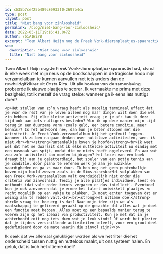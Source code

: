 ```yaml
---
id: c635b7ce425b489c80933f042697b4ca
type: post
layout: post
title: "Niet bang voor zinloosheid"
permalink: /blog/niet-bang-voor-zinloosheid/
date: 2022-05-11T19:16:41.067Z
author: 7biA1WiYB
excerpt: "Toen Albert Heijn nog de Freek Vonk-dierenplaatjes-spaaractie had, stond ik elke week met mijn neus op de boodschappen in de tragische hoop mijn verzamelalbum te kunnen aanvullen met iets anders dan de ruwhuidgifkikker uit Costa Rica. Uit alle hoeken van de samenleving probeerde ik nieuwe plaatjes te scoren. Ik vermaakte me prima met deze bezigheid, tot ik mezelf de vraag stelde: wanneer ga ik eens iets nuttigs doen?  "
seo:
  description: "Niet bang voor zinloosheid"
  title: "Niet bang voor zinloosheid"
---
```

Toen Albert Heijn nog de Freek Vonk-dierenplaatjes-spaaractie had, stond ik elke week met mijn neus op de boodschappen in de tragische hoop mijn verzamelalbum te kunnen aanvullen met iets anders dan de ruwhuidgifkikker uit Costa Rica. Uit alle hoeken van de samenleving probeerde ik nieuwe plaatjes te scoren. Ik vermaakte me prima met deze bezigheid, tot ik mezelf de vraag stelde: wanneer ga ik eens iets nuttigs doen?  

    <p>Het stellen van zo’n vraag heeft als nadelig terminaal effect dat je voor de rest van je leven alleen nog maar dingen wilt doen die wél zin hebben. Bij elke kleine activiteit vraag je je af: kan ik deze tijd ook aan iets nuttigers besteden? Win ik op deze manier mijn tijd terug in een duurzame vorm (zoals geld, een betere conditie, meer kennis)? Is het antwoord nee, dan kun je beter stoppen met die activiteit. Je Freek Vonk-verzamelalbum bij het grofvuil leggen. Wanneer ik zo ben na gaan denken over nutteloze activiteiten, weet ik niet.<br><br><strong>Puntenbalkje boven je hoofd</strong><br>Ik weet wel dat het me dwarszit dat ik elke nutteloze activiteit nu eindig met een nasmaak van spijt, omdat die me niets heeft opgeleverd. En aan wat zou zo’n activiteit dan moeten bijdragen? Het lezen van een boek draagt bij aan je geletterdheid, het spelen van een potje tennis aan je conditie, door piano te oefenen werk je aan je muzikale vaardigheden en ga zo maar door. Ik heb nog net geen puntenbalkje boven mijn hoofd zweven zoals in de Sims.<br><br>Het volplakken van een Freek Vonk-verzamelalbum valt overduidelijk niet onder die criteria van zinvolheid. Tenzij je alle plaatjes individueel leest en onthoudt (dat valt onder kennis vergaren en dus intellect). Eventueel kun je ook aanvoeren dat je ermee het talent ontwikkelt plaatjes zo recht mogelijk op een vakje te plakken. Ik moet echter toegeven dat er weinig aan te redden valt.<br><br><strong>Het ultieme doel</strong><br>De vraag is: hoe erg is dat? Naar mijn idee zijn we als maatschappij te gefixeerd geraakt op de gedachte dat alles wat je doet een functie moet hebben. Alles moet op een bepaalde manier terug te voeren zijn op het ideaal van productiviteit. Kun je met dat in je achterhoofd ooit nog iets doen wat je leuk vindt? Of wordt het plezier dat je tijdens verschillende activiteiten beleeft, voor een groot deel gedefinieerd door de mate waarin die zinvol zijn?</p>
<p>Ik denk dat we allemaal gelukkiger worden als we het filter die het onderscheid tussen nuttig en nutteloos maakt, uit ons systeem halen. En geluk, dat is toch het ultieme doel?</p>  
